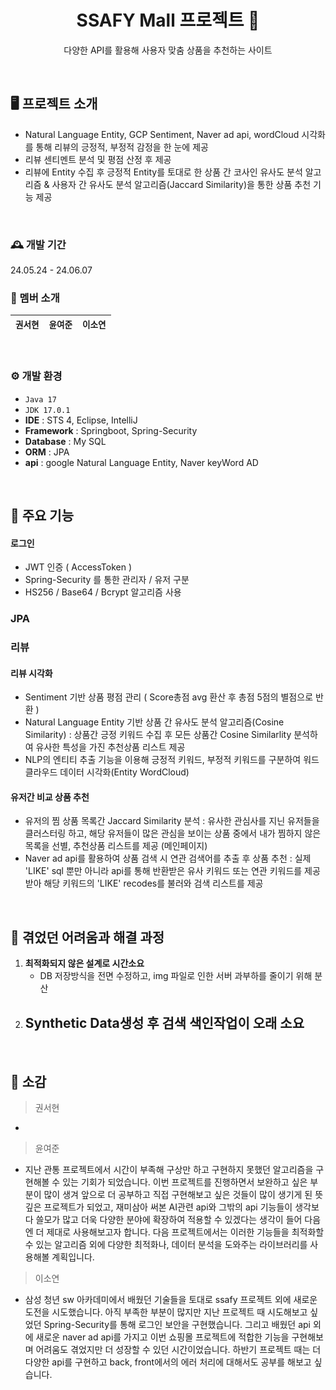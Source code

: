 <div align="center">
  
  # SSAFY Mall 프로젝트 🚩
  다양한 API를 활용해 사용자 맞춤 상품을 추천하는 사이트
</div>
</br>


## 🖥️ 프로젝트 소개
- Natural Language Entity, GCP Sentiment, Naver ad api, wordCloud 시각화를 통해 리뷰의 긍정적, 부정적 감정을 한 눈에 제공
- 리뷰 센티멘트 분석 및 평점 산정 후 제공
- 리뷰에 Entity 수집 후 긍정적 Entity를 토대로 한 상품 간 코사인 유사도 분석 알고리즘 & 사용자 간 유사도 분석 알고리즘(Jaccard Similarity)을 통한 상품 추천 기능 제공

</br>

### 🕰️ 개발 기간
24.05.24 - 24.06.07
</br>

### 👥 멤버 소개
|`권서현`|`윤여준`|`이소연`|
|:---:|:---:|:---:|
</br>

### ⚙️ 개발 환경
- `Java 17`
- `JDK 17.0.1`
- **IDE** : STS 4, Eclipse, IntelliJ
- **Framework** : Springboot, Spring-Security
- **Database** : My SQL
- **ORM** : JPA
- **api** : google Natural Language Entity, Naver keyWord AD

</br>

## 📌 주요 기능
#### 로그인
- JWT 인증 ( AccessToken )
- Spring-Security 를 통한 관리자 / 유저 구분
- HS256 / Base64 / Bcrypt 알고리즘 사용

### JPA


### 리뷰 


#### 리뷰 시각화
- Sentiment 기반 상품 평점 관리 ( Score총점 avg 환산 후 총점 5점의 별점으로 반환 )
-  Natural Language Entity 기반 상품 간 유사도 분석 알고리즘(Cosine Similarity)
    : 상품간 긍정 키워드 수집 후 모든 상품간 Cosine Similarlity 분석하여 유사한 특성을 가진 추천상품 리스트 제공
-   NLP의 엔티티 추출 기능을 이용해 긍정적 키워드, 부정적 키워드를 구분하여 워드 클라우드 데이터 시각화(Entity WordCloud)

#### 유저간 비교 상품 추천
- 유저의 찜 상품 목록간 Jaccard Similarity 분석
    : 유사한 관심사를 지닌 유저들을 클러스터링 하고, 해당 유저들이 많은 관심을 보이는 상품 중에서 내가 찜하지 않은 목록을
      선별, 추천상품 리스트를 제공 (메인페이지) 
- Naver ad api를 활용하여 상품 검색 시 연관 검색어를 추출 후 상품 추천
  : 실제 'LIKE' sql 뿐만 아니라 api를 통해 반환받은 유사 키워드 또는 연관 키워드를 제공받아 해당 키워드의 'LIKE' recodes를 불러와
     검색 리스트를 제공
    

</br>

## 📌 겪었던 어려움과 해결 과정
1. **최적화되지 않은 설계로 시간소요**
   - DB 저장방식을 전면 수정하고, img 파일로 인한 서버 과부하를 줄이기 위해 분산
2. **Synthetic Data생성 후 검색 색인작업이 오래 소요**
   -  


</br>

## 💓 소감
> 권서현
- 
> 윤여준
- 지난 관통 프로젝트에서 시간이 부족해 구상만 하고 구현하지 못했던 알고리즘을 구현해볼 수 있는 기회가 되었습니다. 이번 프로젝트를 진행하면서 보완하고 싶은 부분이 많이 생겨 앞으로 더 공부하고 직접 구현해보고 싶은 것들이 많이 생기게 된 뜻깊은 프로젝트가 되었고, 재미삼아 써본 AI관련 api와 그밖의 api 기능들이 생각보다 쓸모가 많고 더욱 다양한 분야에 확장하여 적용할 수 있겠다는 생각이 들어 다음엔 더 제대로 사용해보고자 합니다. 다음 프로젝트에서는 이러한 기능들을 최적화할 수 있는 알고리즘 외에 다양한 최적화나, 데이터 분석을 도와주는 라이브러리를 사용해볼 계획입니다.
> 이소연
- 삼성 청년 sw 아카데미에서 배웠던 기술들을 토대로 ssafy 프로젝트 외에 새로운 도전을 시도했습니다. 아직 부족한 부분이 많지만 지난 프로젝트 때 시도해보고 싶었던 Spring-Security를 통해 로그인 보안을 구현했습니다.
그리고 배웠던 api 외에 새로운 naver ad api를 가지고 이번 쇼핑몰 프로젝트에 적합한 기능을 구현해보며 어려움도 겪었지만 더 성장할 수 있던 시간이었습니다.
하반기 프로젝트 때는 더 다양한 api를 구현하고 back, front에서의 에러 처리에 대해서도 공부를 해보고 싶습니다. 
